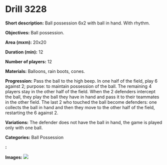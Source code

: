 # Drill 3228

**Short description:**
Ball possession 6x2 with ball in hand. With rhythm.

**Objectives:**
Ball possession.

**Area (mxm):**
20x20

**Duration (min):**
12

**Number of players:**
12

**Materials:**
Balloons, rain boots, cones.

**Progression:**
Pass the ball to the high beep. In one half of the field, play 6 against 2; purpose: to maintain possession of the ball. The remaining 4 players stay in the other half of the field. When the 2 defenders intercept the ball, they play the ball they have in hand and pass it to their teammates in the other field. The last 2 who touched the ball become defenders: one collects the ball in hand and then they move to the other half of the field, restarting the 6 against 2.

**Variations:**
The defender does not have the ball in hand, the game is played only with one ball.

**Categories:**
Ball Possession

**:**


**Images:**
![](https://www.coachingfutsal.com/\images\fdd5fe42-e3b4-43e3-a791-7545b13bf51a_26.jpg)

